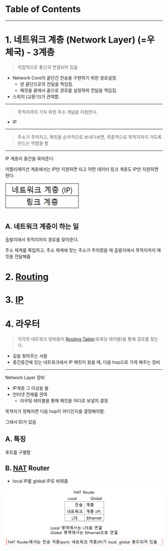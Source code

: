 # Table of Contents


---

# 1. 네트워크 계층 (Network Layer) (=우체국) - 3계층

> 직접적으로 통신과 연결되어 있음

- Network Core의 끝단간 전송을 구현하기 위한 경로설정.
	- 양 끝단으로의 전달을 책임짐. 
	- 패킷을 끝에서 끝으로 경로를 설정하여 전달을 책임짐.
- 스위치 (교환기)가 관여함.

---

> 목적지까지 가지 위한 주소 개념을 지원한다.

- IP

---

> 주소가 주어지고, 패킷을 순차적으로 보내다보면, 최종적으로 목적지까지 가도록 만드는 역할을 함

---

IP 계층이 중간을 묶어준다.

어플리케이션 계층에서는 IP만 지원하면 되고 어떤 데이터 링크 계층도 IP만 지원하면 된다.

![](/bin/Network_image/network_8_1.png)

## A. 네트워크 계층이 하는 일

출발지에서 목적지까지 경로를 찾아준다.

주소 체계를 확립하고, 주소 체계에 맞는 주소가 주어졌을 때 출발지에서 목적지까지 패킷을 전달해줌

# 2. [Routing](http://github.com/mildsalmon/Study/blob/Network/Network/docs/Routing.md)

# 3. [IP](http://github.com/mildsalmon/Study/blob/Network/Network/docs/IP.md)

# 4. 라우터

> 각각의 네트워크 장비들이 [Routing Table](https://github.com/mildsalmon/Study/blob/Network/Network/docs/Routing.md#3-routing-table)(포워딩 테이블)을 통해 경로를 찾는다.

- 길을 찾아주는 사람
- 중간중간에 있는 네트워크에서 IP 패킷이 왔을 때, 다음 hop으로 가게 해주는 장비

---

Network Layer 장비

- IP계층 그 이상을 봄
- 인터넷 전체를 관여
	- 라우팅 테이블을 통해 패킷을 어디로 보낼지 결정

목적지가 정해지면 다음 hop이 어디인지를 결정해야함.

그래서 ID가 있음

## A. 특징

포트를 구별함

## B. [NAT](http://github.com/mildsalmon/Study/blob/Network/Network/docs/NAT.md) Router

- local IP를 global IP로 바꿔줌

![](/bin/Network_image/network_8_3.png)